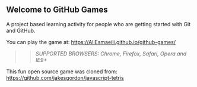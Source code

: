 ## Welcome to GitHub Games

A project based learning activity for people who are getting started with Git and GitHub.

You can play the game at: https://AliEsmaeili.github.io/github-games/

>> _*SUPPORTED BROWSERS*: Chrome, Firefox, Safari, Opera and IE9+_

This fun open source game was cloned from: https://github.com/jakesgordon/javascript-tetris
